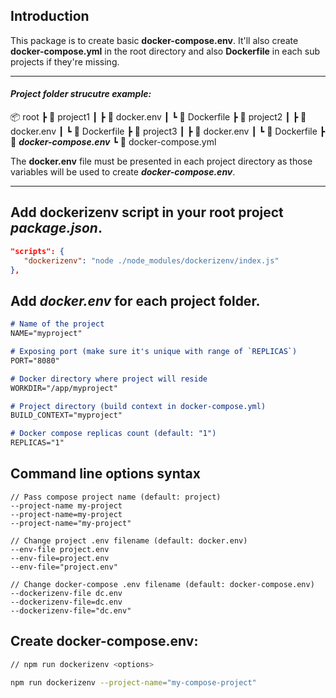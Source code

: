 ## Introduction
This package is to create basic **docker-compose.env**. It'll also create **docker-compose.yml** in the root directory and also **Dockerfile** in each sub projects if they're missing.

---

#### *Project folder strucutre example:*

📦 root
 ┣ 📂 project1
 ┃ ┣ 📜 docker.env
 ┃ ┗ 📜 Dockerfile
 ┣ 📂 project2
 ┃ ┣ 📜 docker.env
 ┃ ┗ 📜 Dockerfile
 ┣ 📂 project3
 ┃ ┣ 📜 docker.env
 ┃ ┗ 📜 Dockerfile
 ┣ 📜 ***docker-compose.env*** 
 ┗ 📜 docker-compose.yml
 

The **docker.env** file must be presented in each project directory as those variables will be used to create ***docker-compose.env***.

---


## Add dockerizenv script in your root project ***package.json***.
```json
"scripts": {
   "dockerizenv": "node ./node_modules/dockerizenv/index.js"
},
```

## Add ***docker.env*** for each project folder.
```md
# Name of the project
NAME="myproject"

# Exposing port (make sure it's unique with range of `REPLICAS`)
PORT="8080"

# Docker directory where project will reside
WORKDIR="/app/myproject"

# Project directory (build context in docker-compose.yml)
BUILD_CONTEXT="myproject"

# Docker compose replicas count (default: "1")
REPLICAS="1"
```

## Command line options syntax
```
// Pass compose project name (default: project)
--project-name my-project
--project-name=my-project
--project-name="my-project"

// Change project .env filename (default: docker.env)
--env-file project.env
--env-file=project.env
--env-file="project.env"

// Change docker-compose .env filename (default: docker-compose.env)
--dockerizenv-file dc.env
--dockerizenv-file=dc.env
--dockerizenv-file="dc.env"
```

## Create **docker-compose.env**:
```bash
// npm run dockerizenv <options>

npm run dockerizenv --project-name="my-compose-project"
```